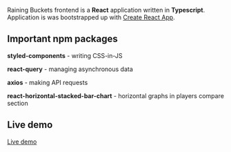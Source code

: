 Raining Buckets frontend is a **React** application written in **Typescript**.
Application is was bootstrapped up with [Create React App](https://github.com/facebook/create-react-app).

## Important npm packages

**styled-components** - writing CSS-in-JS

**react-query** - managing asynchronous data

**axios** - making API requests

**react-horizontal-stacked-bar-chart** - horizontal graphs in players compare section

## Live demo

[Live demo](https://fervent-jones-fa0dba.netlify.app/)
